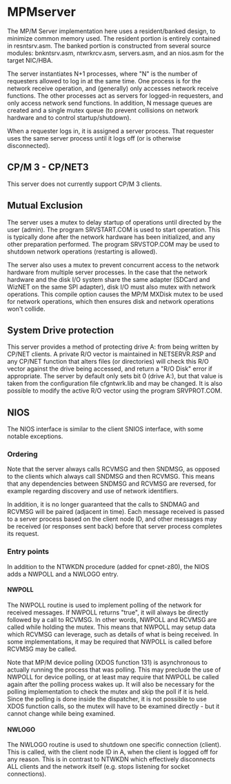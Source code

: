 # MPMserver

The MP/M Server implementation here uses a resident/banked design,
to minimize common memory used.
The resident portion is entirely contained in resntsrv.asm.
The banked portion is constructed from several source modules:
bnkntsrv.asm, ntwrkrcv.asm, servers.asm, and an nios.asm for
the target NIC/HBA.

The server instantiates N+1 processes, where "N" is the number
of requesters allowed to log in at the same time.
One process is for the network receive operation, and (generally) only accesses
network receive functions.
The other processes act as servers for logged-in requesters,
and only access network send functions. In addition, N message queues
are created and a single mutex queue (to prevent collisions on network hardware
and to control startup/shutdown).

When a requester logs in, it is assigned a server process.
That requester uses the same server process until it logs off
(or is otherwise disconnected).

## CP/M 3 - CP/NET3
This server does not currently support CP/M 3 clients.

## Mutual Exclusion
The server uses a mutex to delay startup of operations until
directed by the user (admin). The program SRVSTART.COM is used to start operation.
This is typically done after the network hardware has been initialized,
and any other preparation performed. The program SRVSTOP.COM may be used
to shutdown network operations (restarting is allowed).

The server also uses a mutex to prevent concurrent access to the network
hardware from multiple server processes. In the case that the network
hardware and the disk I/O system share the same adapter (SDCard and WizNET
on the same SPI adapter), disk I/O must also mutex with network operations.
This compile option causes the MP/M MXDisk mutex to be used for network
operations, which then ensures disk and network operations won't collide.

## System Drive protection
This server provides a method of protecting drive A: from being written by
CP/NET clients. A private R/O vector is maintained in NETSERVR.RSP
and any CP/NET function that alters files (or directories) will check
this R/O vector against the drive being accessed, and return a "R/O Disk"
error if appropriate.
The server by default only sets bit 0 (drive A:),
but that value is taken from the configuration
file cfgntwrk.lib and may be changed.
It is also possible to modify the
active R/O vector using the program SRVPROT.COM.

## NIOS
The NIOS interface is similar to the client SNIOS interface, with some
notable exceptions.

### Ordering
Note that the server always calls RCVMSG and then SNDMSG,
as opposed to the clients which always call SNDMSG and then RCVMSG. This means
that any dependencies between SNDMSG and RCVMSG are reversed, for example
regarding discovery and use of network identifiers.

In addition, it is no longer guaranteed that the calls to SNDMAG and RCVMSG will be paired
(adjacent in time). Each message received is passed to a server process based
on the client node ID, and other messages may be received (or responses sent back)
before that server process completes its request.

### Entry points
In addition to the NTWKDN procedure (added for cpnet-z80),
the NIOS adds a NWPOLL and a NWLOGO entry.

#### NWPOLL
The NWPOLL routine is used to implement polling of the network for received messages.
If NWPOLL returns "true", it will always be directly followed by a call to RCVMSG.
In other words, NWPOLL and RCVMSG are called while holding the mutex. This means that
NWPOLL may setup data which RCVMSG can leverage, such as details of what is
being received. In some implementations, it may be required that NWPOLL is called
before RCVMSG may be called.

Note that MP/M device polling (XDOS function 131) is asynchronous to actually running
the process that was polling. This may preclude the use of NWPOLL for device polling,
or at least may require that NWPOLL be called again after the polling process wakes up.
It will also be necessary for the polling implementation to check the mutex
and skip the poll if it is held. Since the polling is done inside the dispatcher,
it is not possible to use XDOS function calls, so the mutex will have to be examined
directly - but it cannot change while being examined.

#### NWLOGO
The NWLOGO routine is used to shutdown one specific connection (client).
This is called, with the client node ID in A, when the client is logged off
for any reason.
This is in contrast to NTWKDN which effectively disconnects ALL clients
and the network itself (e.g. stops listening for socket connections).
